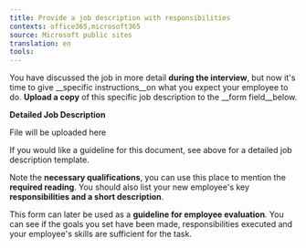 ```yaml
---
title: Provide a job description with responsibilities
contexts: office365,microsoft365
source: Microsoft public sites
translation: en
tools: 
---
```


You have discussed the job in more detail __during the interview__, but now it's time to give __specific instructions__on what you expect your employee to do\. __Upload a copy__ of this specific job description to the __form field__below\.

__Detailed Job Description__

 File will be uploaded here

If you would like a guideline for this document, see above for a detailed job description template\.

Note the __necessary qualifications__, you can use this place to mention the __required reading__\. You should also list your new employee's key __responsibilities and a short description__\.

This form can later be used as a __guideline for employee evaluation__\. You can see if the goals you set have been made, responsibilities executed and your employee's skills are sufficient for the task\.

